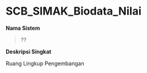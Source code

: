 # SCB_SIMAK_Biodata_Nilai 


**Nama Sistem**
> ??

**Deskripsi Singkat**


Ruang Lingkup Pengembangan
